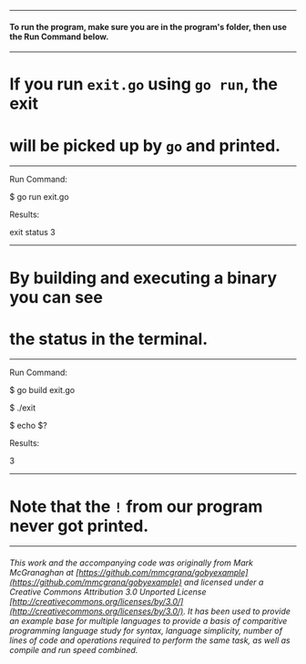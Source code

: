 ___
#### To run the program, make sure you are in the program's folder, then use the Run Command below.
___
#  If you run `exit.go` using `go run`, the exit
# will be picked up by `go` and printed.

___
Run Command:

$ go run exit.go


Results:

exit status 3

___
# By building and executing a binary you can see
# the status in the terminal.

___
Run Command:

$ go build exit.go

$ ./exit

$ echo $?


Results:

3

___
# Note that the `!` from our program never got printed.

___

###### This work and the accompanying code was originally from Mark McGranaghan at [https://github.com/mmcgrana/gobyexample](https://github.com/mmcgrana/gobyexample) and licensed under a Creative Commons Attribution 3.0 Unported License [http://creativecommons.org/licenses/by/3.0/](http://creativecommons.org/licenses/by/3.0/). It has been used to provide an example base for multiple languages to provide a basis of comparitive programming language study for syntax, language simplicity, number of lines of code and operations required to perform the same task, as well as compile and run speed combined.